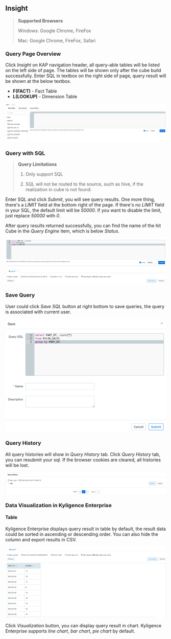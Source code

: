 ## Insight

> **Supported Browsers**
>
> Windows: Google Chrome, FireFox
>
> Mac: Google Chrome, FireFox, Safari


### Query Page Overview
Click *Insight* on KAP navigation header, all query-able tables will be listed on the left side of page. The tables will be shown only after the cube build successfully. Enter SQL in textbox on the right side of page, query result will be shown at the below textbox.

* **F(FACT)** - Fact Table 
* **L(LOOKUP)** - Dimension Table

![](images/insight/insight_list_tables.png)



### Query with SQL

> **Query Limitations**
>
> 1. Only support SQL
>
> 2. SQL will not be routed to the source, such as hive, if the realization in cube is not found.

Enter SQL and click *Submit*, you will see query results. One more thing, there's a *LIMIT* field at the bottom right of the page. If there's no *LIMIT* field in your SQL, the default limit will be *50000*. If you want to disable the limit, just replace *50000* with *0*.

After query results returned successfully, you can find the name of the hit Cube in the *Query Engine* item, which is below *Status*. 

![](images/insight/insight_input_query.png)



### Save Query

User could click *Save SQL* button at right bottom to save queries, the query is associated with current user.

![](images/insight/insight_save_query.png)

### Query History
All query histories will show in *Query History* tab. Click *Query History* tab, you can resubmit your sql. If the browser cookies are cleared, all histories will be lost. 

![](images/insight/insight_list_history.png)

### Data Visualization in Kyligence Enterprise

#### Table

Kyligence Enterprise displays query result in table by default, the result data could be sorted in ascending or descending order. You can also hide the column and export results in CSV.

![](images/insight/insight_show_result.png)

Click *Visualization* button, you can display query result in chart. Kyligence Enterprise supports *line chart*, *bar chart*, *pie chart* by default.
